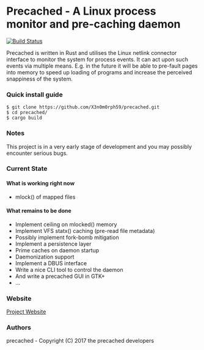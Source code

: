 # Precached - A Linux process monitor and pre-caching daemon
[![Build Status](https://travis-ci.org/X3n0m0rph59/precached.svg?branch=master)](https://travis-ci.org/X3n0m0rph59/precached)

Precached is written in Rust and utilises the Linux netlink connector interface
to monitor the system for process events. It can act upon such events via
multiple means. E.g. in the future it will be able to pre-fault pages into
memory to speed up loading of programs and increase the
perceived snappiness of the system.

### Quick install guide
    $ git clone https://github.com/X3n0m0rph59/precached.git  
    $ cd precached/
    $ cargo build

### Notes
This project is in a very early stage of development and you may
possibly encounter serious bugs.

### Current State

#### What is working right now

* mlock() of mapped files

#### What remains to be done 

* Implement ceiling on mlocked() memory
* Implement VFS statx() caching (pre-read file metadata)
* Possibly implement fork-bomb mitigation
* Implement a persistence layer
* Prime caches on daemon startup
* Daemonization support
* Implement a DBUS interface
* Write a nice CLI tool to control the daemon
* And write a precached GUI in GTK+
* ...

### Website
[Project Website](https://x3n0m0rph59.github.io/precached/)

### Authors
precached - Copyright (C) 2017 the precached developers
